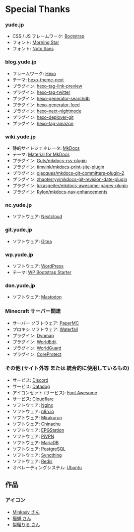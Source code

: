 # Special Thanks

### yude.jp
* CSS / JS フレームワーク: [Bootstrap](https://getbootstrap.jp/)
* フォント: [Morning Star](http://www.tattoowoo.com/)
* フォント: [Noto Sans](https://fonts.google.com/specimen/Noto+Sans+JP)

### blog.yude.jp
* フレームワーク: [Hexo](https://hexo.io/)
* テーマ: [hexo-theme-next](https://github.com/next-theme/hexo-theme-next)
* プラグイン: [hexo-tag-link-preview](https://www.npmjs.com/package/hexo-tag-link-preview)
* プラグイン: [hexo-tag-twitter](https://www.npmjs.com/package/hexo-tag-twitter)
* プラグイン: [hexo-generator-searchdb](https://www.npmjs.com/package/hexo-generator-searchdb)
* プラグイン: [hexo-generator-feed](https://www.npmjs.com/package/hexo-generator-feed)
* プラグイン: [hexo-next-nightmode](https://www.npmjs.com/package/hexo-next-nightmode)
* プラグイン: [hexo-deployer-git](https://www.npmjs.com/package/hexo-deployer-git)
* プラグイン: [hexo-tag-amazon](https://www.npmjs.com/package/hexo-tag-amazon)

### wiki.yude.jp
* 静的サイトジェネレータ: [MkDocs](https://www.mkdocs.org/)
* テーマ: [Material for MkDocs](https://squidfunk.github.io/mkdocs-material/)
* プラグイン: [Guts/mkdocs-rss-plugin](https://github.com/Guts/mkdocs-rss-plugin)
* プラグイン: [timvink/mkdocs-print-site-plugin](https://github.com/timvink/mkdocs-print-site-plugin)
* プラグイン: [ojacques/mkdocs-git-committers-plugin-2](https://github.com/ojacques/mkdocs-git-committers-plugin-2)
* プラグイン: [zhaoterryy/mkdocs-git-revision-date-plugin](https://github.com/zhaoterryy/mkdocs-git-revision-date-plugin)
* プラグイン: [lukasgeiter/mkdocs-awesome-pages-plugin](https://github.com/lukasgeiter/mkdocs-awesome-pages-plugin)
* プラグイン: [Rylon/mkdocs-nav-enhancements](https://github.com/rylon/mkdocs-nav-enhancements)

### nc.yude.jp
* ソフトウェア: [Nextcloud](https://nextcloud.com/)

### git.yude.jp
* ソフトウェア: [Gitea](https://gitea.io/)

### wp.yude.jp
* ソフトウェア: [WordPress](https://ja.wordpress.org/)
* テーマ: [WP Bootstrap Starter](https://ja.wordpress.org/themes/wp-bootstrap-starter/)

### don.yude.jp
* ソフトウェア: [Mastodon](https://joinmastodon.org/)

### Minecraft サーバー関連
* サーバー ソフトウェア: [PaperMC](https://papermc.io/)
* プロキシ ソフトウェア: [Waterfall](https://github.com/PaperMC/Waterfall)
* プラグイン: [Dynmap](https://www.spigotmc.org/resources/dynmap.274/)
* プラグイン: [WorldEdit](https://dev.bukkit.org/projects/worldedit)
* プラグイン: [WorldGuard](https://dev.bukkit.org/projects/worldguard)
* プラグイン: [CoreProtect](https://www.spigotmc.org/resources/coreprotect.8631/)

### その他 (サイト外等 または 統合的に使用しているもの)
* サービス: [Discord](https://discord.com)
* サービス: [Datadog](https://www.datadoghq.com/ja/)
* アイコンセット (サービス): [Font Awesome](https://fontawesome.com/)
* サービス: [Cloudflare](https://www.cloudflare.com/)
* ソフトウェア: [Nginx](https://nginx.org/ja/)
* ソフトウェア: [n8n.io](https://n8n.io/)
* ソフトウェア: [Mirakurun](https://github.com/Chinachu/Mirakurun)
* ソフトウェア: [Chinachu](https://github.com/Chinachu/Chinachu)
* ソフトウェア: [EPGStation](https://github.com/l3tnun/EPGStation)
* ソフトウェア: [PiVPN](https://www.pivpn.io/)
* ソフトウェア: [MariaDB](https://mariadb.org/)
* ソフトウェア: [PostgreSQL](https://www.postgresql.org/)
* ソフトウェア: [Syncthing](https://syncthing.net/)
* ソフトウェア: [Redis](https://redis.io/)
* オペレーティングシステム: [Ubuntu](https://ubuntu.com/)

## 作品
### アイコン
* [Minkasy さん](https://twitter.com/xmnts)
* [猫蝉 さん](https://twitter.com/hikaru_riv)
* [梨瑠りる さん](https://twitter.com/R_I_R_U_)
